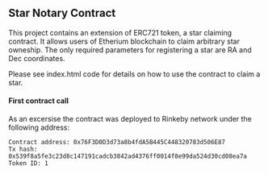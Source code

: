 ## Star Notary Contract

This project contains an extension of ERC721 token, a star claiming contract. It allows users of Etherium blockchain to claim arbitrary star owneship. The only required parameters for registering a star are RA and Dec coordinates.

Please see index.html code for details on how to use the contract to claim a star.

#### First contract call

As an excersise the contract was deployed to Rinkeby network under the following address:

	Contract address: 0x76F3D0D3d73a8b4fdA5B445C448320783d506E87
	Tx hash: 0x539f8a5fe3c23d8c147191cadcb3842ad4376ff0014f8e99da524d30cd08ea7a
	Token ID: 1